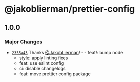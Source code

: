 # @jakoblierman/prettier-config

## 1.0.0

### Major Changes

- [`2355a43`](https://github.com/JakobLierman/js-tooling/commit/2355a4333bc4bedd81d38386f4a7c8670fbb8e27) Thanks [@JakobLierman](https://github.com/JakobLierman)! - - feat!: bump node
  - style: apply linting fixes
  - feat: use eslint config
  - ci: disable changelogs
  - feat: move prettier config package
